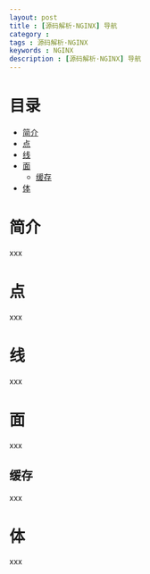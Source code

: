 ```yaml
---
layout: post
title : [源码解析·NGINX] 导航
category :
tags : 源码解析·NGINX
keywords : NGINX
description : [源码解析·NGINX] 导航
---
```


目录
====

* [简介](#简介)
* [点](#点)
* [线](#线)
* [面](#面)
    * [缓存](#缓存)
* [体](#体)

简介
====

xxx

点
==

xxx

线
==

xxx

面
==

xxx

缓存
----

xxx

体
==

xxx
